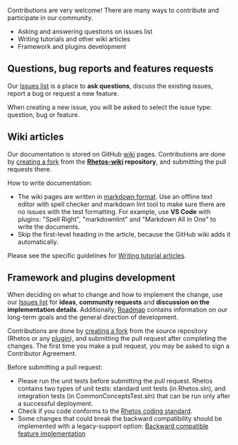 Contributions are very welcome!
There are many ways to contribute and participate in our community.

* Asking and answering questions on issues list
* Writing tutorials and other wiki articles
* Framework and plugins development

## Questions, bug reports and features requests

Our [Issues list](https://github.com/Rhetos/Rhetos/issues) is a place to **ask questions**, discuss the existing issues, report a bug or request a new feature.

When creating a new issue, you will be asked to select the issue type: question, bug or feature.

## Wiki articles

Our documentation is stored on GitHub [wiki](https://github.com/Rhetos/Rhetos/wiki) pages.
Contributions are done by [creating a fork]((https://help.github.com/articles/fork-a-repo/)) from the **[Rhetos-wiki](https://github.com/Rhetos/Rhetos-wiki) repository**, and submitting the pull requests there.

How to write documentation:

* The wiki pages are written in [markdown format](https://guides.github.com/features/mastering-markdown/). Use an offline text editor with spell checker and markdown lint tool to make sure there are no issues with the test formatting. For example, use **VS Code** with plugins: "Spell Right", "markdownlint" and "Markdown All in One" to write the documents.
* Skip the first-level heading in the article, because the GitHub wiki adds it automatically.

Please see the specific guidelines for [Writing tutorial articles](Writing-tutorial-articles).

## Framework and plugins development

When deciding on what to change and how to implement the change, use our [Issues list](https://github.com/Rhetos/Rhetos/issues) for **ideas**, **community requests** and **discussion on the implementation details**. Additionally, [Roadmap](Rhetos-platform-roadmap) contains information on our long-term goals and the general direction of development.

Contributions are done by [creating a fork]((https://help.github.com/articles/fork-a-repo/)) from the source repository (Rhetos or any [plugin](https://github.com/Rhetos)), and submitting the pull request after completing the changes. The first time you make a pull request, you may be asked to sign a Contributor Agreement.

Before submitting a pull request:

* Please run the unit tests before submitting the pull request.
  Rhetos contains two types of unit tests: standard unit tests (in Rhetos.sln), and integration tests (in CommonConceptsTest.sln) that can be run only after a successful deployment.
* Check if you code conforms to the [Rhetos coding standard](Rhetos-coding-standard).
* Some changes that could break the backward compatibility should be implemented with a legacy-support option:
  [Backward compatible feature implementation](Backward-compatible-feature-implementation-in-Rhetos-and-CommonConcepts)
